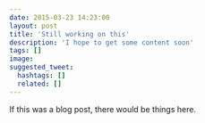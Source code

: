 ```yaml
---
date: 2015-03-23 14:23:00
layout: post
title: 'Still working on this'
description: 'I hope to get some content soon'
tags: []
image: 
suggested_tweet:
  hashtags: []
  related: []
---
```


If this was a blog post, there would be things here.
